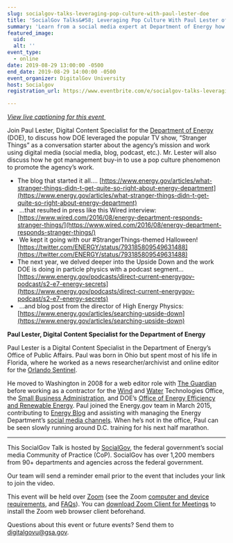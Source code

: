 ```yaml
---
slug: socialgov-talks-leveraging-pop-culture-with-paul-lester-doe
title: 'SocialGov Talks&#58; Leveraging Pop Culture With Paul Lester of the DOE'
summary: 'Learn from a social media expert at Department of Energy how to use pop culture references as a jumping off point to talk about your agency’s work&#46;  '
featured_image: 
  uid: 
  alt: ''
event_type: 
  - online
date: 2019-08-29 13:00:00 -0500
end_date: 2019-08-29 14:00:00 -0500
event_organizer: DigitalGov University
host: Socialgov 
registration_url: https://www.eventbrite.com/e/socialgov-talks-leveraging-pop-culture-with-paul-lester-of-the-doe-registration-66348428937

---
```


_[View live captioning for this event ](https://www.captionedtext.com/client/event.aspx?EventID=4113418&CustomerID=321)_

Join Paul Lester, Digital Content Specialist for the [Department of Energy](https://www.energy.gov/) (DOE), to discuss how DOE leveraged the popular TV show, “Stranger Things” as a conversation starter about the agency’s mission and work using digital media (social media, blog, podcast, etc.). Mr. Lester will also discuss how he got management buy-in to use a pop culture phenomenon to promote the agency’s work. 

- The blog that started it all…. [https://www.energy.gov/articles/what-stranger-things-didn-t-get-quite-so-right-about-energy-department](https://www.energy.gov/articles/what-stranger-things-didn-t-get-quite-so-right-about-energy-department) 
-  …that resulted in press like this Wired interview: [https://www.wired.com/2016/08/energy-department-responds-stranger-things/](https://www.wired.com/2016/08/energy-department-responds-stranger-things/) 
-  We kept it going with our #StrangerThings-themed Halloween! [https://twitter.com/ENERGY/status/793185809549631488](https://twitter.com/ENERGY/status/793185809549631488) 
- The next year, we delved deeper into the Upside Down and the work DOE is doing in particle physics with a podcast segment… [https://www.energy.gov/podcasts/direct-current-energygov-podcast/s2-e7-energy-secrets](https://www.energy.gov/podcasts/direct-current-energygov-podcast/s2-e7-energy-secrets) 
-  …and blog post from the director of High Energy Physics: [https://www.energy.gov/articles/searching-upside-down](https://www.energy.gov/articles/searching-upside-down)

**Paul Lester, Digital Content Specialist for the Department of Energy**

Paul Lester is a Digital Content Specialist in the Department of Energy’s Office of Public Affairs. Paul was born in Ohio but spent most of his life in Florida, where he worked as a news researcher/archivist and online editor for the [Orlando Sentinel](http://www.orlandosentinel.com/). 

He moved to Washington in 2008 for a web editor role with [The Guardian](http://www.theguardian.com/us) before working as a contractor for the [Wind](https://www.energy.gov/node/779761) and [Water](https://www.energy.gov/node/779756) Technologies Office, the [Small Business Administration](https://www.sba.gov/), and DOE’s [Office of Energy Efficiency and Renewable Energy](https://www.energy.gov/eere/office-energy-efficiency-renewable-energy). Paul joined the Energy.gov team in March 2015, contributing to [Energy Blog](https://www.energy.gov/blog-archive) and assisting with managing the Energy Department’s [social media channels](https://www.energy.gov/about-us/web-policies/social-media). When he’s not in the office, Paul can be seen slowly running around D.C. training for his next half marathon.

---

This SocialGov Talk is hosted by [SocialGov](https://digital.gov/communities/social-media/), the federal government’s social media Community of Practice (CoP). SocialGov has over 1,200 members from 90+ departments and agencies across the federal government. 

Our team will send a reminder email prior to the event that includes your link to join the video. 

This event will be held over [Zoom](https://www.zoom.us/) (see the Zoom [computer and device requirements](https://support.zoom.us/hc/en-us/articles/201362023-System-Requirements-for-PC-Mac-and-Linux), and [FAQs](https://support.zoom.us/hc/en-us/sections/200277708-Frequently-Asked-Questions)). You can [download Zoom Client for Meetings](https://zoom.us/download#client_4meeting) to install the Zoom web browser client beforehand.
  
Questions about this event or future events? Send them to [digitalgovu@gsa.gov](mailto:digitalgovu@gsa.gov). 
